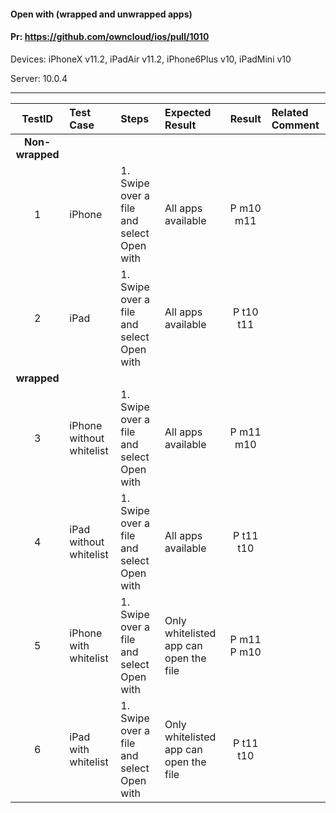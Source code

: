 #### Open with (wrapped and unwrapped apps)

#### Pr: https://github.com/owncloud/ios/pull/1010

Devices: iPhoneX v11.2, iPadAir v11.2, iPhone6Plus v10, iPadMini v10

Server: 10.0.4


---

 
| TestID | Test Case | Steps | Expected Result | Result | Related Comment |
| :----: | :-------- | :---- | :-------------- | :----: | :-------------- |
|**Non-wrapped**|||||||
| 1 | iPhone | 1. Swipe over a file and select Open with | All apps available | P m10 m11  |  |
| 2 | iPad  | 1. Swipe over a file and select Open with | All apps available | P t10 t11 |  |
|**wrapped**|||||||
| 3 | iPhone without whitelist | 1. Swipe over a file and select Open with | All apps available | P m11 m10 |  |
| 4 | iPad  without whitelist | 1. Swipe over a file and select Open with | All apps available | P t11 t10 |  |
| 5 | iPhone with whitelist| 1. Swipe over a file and select Open with | Only whitelisted app can open the file | P m11 P m10  |  |
| 6 | iPad with whitelist | 1. Swipe over a file and select Open with | Only whitelisted app can open the file | P t11 t10 |  |
